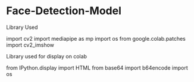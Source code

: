 # Face-Detection-Model

Library Used 

import cv2
import mediapipe as mp
import os
from google.colab.patches import cv2_imshow

Library used for display on colab 

from IPython.display import HTML
from base64 import b64encode
import os
